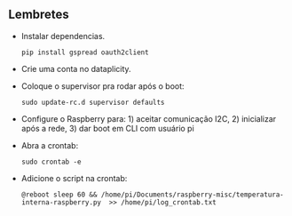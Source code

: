  ## Lembretes
- Instalar dependencias.

  `pip install gspread oauth2client`


- Crie uma conta no dataplicity.

- Coloque o supervisor pra rodar após o boot:

  `sudo update-rc.d supervisor defaults`

 - Configure o Raspberry para: 1) aceitar comunicação I2C, 2) inicializar após a rede, 3) dar boot em CLI com usuário pi

 - Abra a crontab:
 
   `sudo crontab -e`
   
 - Adicione o script na crontab:
 
   `@reboot sleep 60 && /home/pi/Documents/raspberry-misc/temperatura-interna-raspberry.py  >> /home/pi/log_crontab.txt`
   
